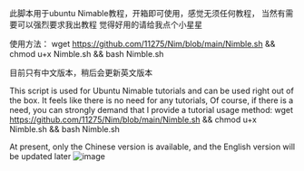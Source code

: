 此脚本用于ubuntu Nimable教程，开箱即可使用，感觉无须任何教程，
当然有需要可以强烈要求我出教程
觉得好用的请给我点个小星星
 
使用方法：
wget https://github.com/11275/Nim/blob/main/Nimble.sh && chmod u+x Nimble.sh && bash Nimble.sh

目前只有中文版本，稍后会更新英文版本



This script is used for Ubuntu Nimable tutorials and can be used right out of the box. It feels like there is no need for any tutorials,
Of course, if there is a need, you can strongly demand that I provide a tutorial
usage method:
wget  https://github.com/11275/Nim/blob/main/Nimble.sh  && chmod u+x Nimble.sh && bash Nimble.sh

At present, only the Chinese version is available, and the English version will be updated later
![image](https://github.com/user-attachments/assets/35e3b190-b119-467b-ab02-f1f406aed76a)

